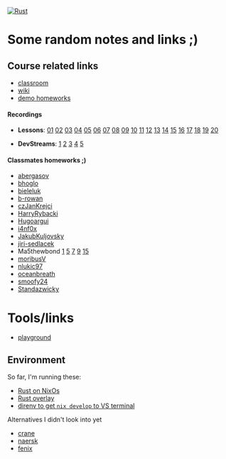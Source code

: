 [![Rust](https://github.com/alembiq/rust-developer/actions/workflows/rust.yml/badge.svg)](https://github.com/alembiq/rust-developer/actions/workflows/rust.yml)


# Some random notes and links ;)
## Course related links
- [classroom](https://classroom.google.com/c/NjU2NTMyOTI1NDY3)
- [wiki](https://robot-dreams-rust.mag.wiki/)
- [demo homeworks](https://github.com/Global-Classes-CZE/rust_developer)
#### Recordings
- **Lessons**: [01](https://www.dropbox.com/scl/fi/lxzebh9t16gbuv1nv7v30/Lecture-1.MP4?rlkey=undugghhtnh09leavcgaijn39&st=of9h4va9&dl=0&authuser=0)
[02](https://www.dropbox.com/scl/fi/c5lfm2csaaf7vyz7mgz4c/Lecture-2.MP4?rlkey=pp2w2v2ig054mwf528ogysw4w&st=szbwx2i8&dl=0&authuser=0)
[03](https://www.dropbox.com/scl/fi/e1w9x1p7uqcy2187zgunc/Lecture-3.MP4?rlkey=ocl82uzyoftcwum80wbhlomau&st=u7ybpxv1&dl=0&authuser=0)
[04](https://www.dropbox.com/scl/fi/nfg8qzqlsz7wj7o4kw23p/Lecture-4.MP4?rlkey=gm1h6c3zsd2uqj9f5dah6h46k&st=6z34788w&dl=0&authuser=0)
[05](https://www.dropbox.com/scl/fi/7tlhvg0835y86zi54i9lm/Lecture-5.MP4?rlkey=kkzoq6xq9246meb5316zi33kq&st=84ijzbfy&dl=0&authuser=0)
[06](https://www.dropbox.com/scl/fi/lvm9n122m6c4rvlus5n8h/Lecture-6.MP4?rlkey=v7pvm0dk4khinpzh5984s9uyw&st=kbw3xtjp&dl=0&authuser=0)
[07](https://www.dropbox.com/scl/fi/vzhb43f02dpu6ole88jry/Lecture-7.MP4?rlkey=250sy13x9fk3oi4c4dsqh2kla&st=z2m6j0xt&dl=0&authuser=0)
[08](https://www.dropbox.com/scl/fi/6k06qmchswe25r99827fc/Lecture-8.MP4?rlkey=zlub7hiaxaio9rlhf8o3hvz1a&st=acznjiz9&dl=0&authuser=0)
[09](https://www.dropbox.com/scl/fi/pflqn1qat4de3qy0alm74/Lecture-9.MP4?rlkey=plthacxnqaerwzdebjy3y4g2d&st=6v63rh1j&dl=0&authuser=0)
[10](https://www.dropbox.com/scl/fi/5u4kfw7vkpx4p1q2h1x5d/Lecture-10.MP4?rlkey=i685dq56v03x3vl838a6hlv56&st=x3w2bjpr&dl=0&authuser=0)
[11](https://www.dropbox.com/scl/fi/d4x7w3teq2ay7x1f9ax3m/Lecture-11.MP4?rlkey=4r2zjeejkscxa4x39pv2fnlkw&st=defy23bb&dl=0&authuser=0)
[12](https://www.dropbox.com/scl/fi/af36dxkz7zloj7m5q29qa/Lecture-12.MP4?rlkey=y5lg76g08u21yrm2ib8i0bpfg&st=xh8g60jm&dl=0&authuser=0)
[13](https://www.dropbox.com/scl/fi/hbp7mcyfp99iv0219v9vq/Lecture-13.MP4?rlkey=0799t0it8opno8ea685zllmmv&st=64awwmen&dl=0&authuser=0)
[14](https://www.dropbox.com/scl/fi/u3dttgbaxgqdf8kh6fx3g/Lecture-14.MP4?rlkey=sbkut7t8m3xc45ppwsymv7zuj&st=xon10nni&dl=0&authuser=0)
[15](https://www.dropbox.com/scl/fi/qpdeda3kx646jnwaf8j1s/Lecture-15.MP4?rlkey=b4ng5msydqt5zpm3pz05lqmm7&st=edb0in9i&dl=0&authuser=0)
[16](https://www.dropbox.com/scl/fi/3hf3ystbijpvu57f48yua/Lecture-16.MP4?rlkey=qntbm0gmjrt5xr3hjom3drktl&st=t3t5gzuj&dl=0&authuser=0)
[17](https://www.dropbox.com/scl/fi/m182zj2hjvn95dckx3616/Lecture-17.MP4?rlkey=9k5f1qub18fkme81v6x1jzozk&st=pg3833ad&dl=0&authuser=0)
[18](https://www.dropbox.com/scl/fi/zglhfknjwa39ywefwjox7/Lecture-18.MP4?rlkey=fmb6j1fmzk1zr1imyxbrivipr&st=iutxkn02&dl=0&authuser=0)
[19](https://www.dropbox.com/scl/fi/of3f02n3xdcuwfostpciu/Lecture-19.MP4?rlkey=068dvc8udx5nd6508s04j2xvw&st=88l3kw9v&dl=0&authuser=0)
[20](https://www.dropbox.com/scl/fi/kdgbt0czayjlrb4wpgv7o/Lecture-20.MP4?rlkey=xh0piq627tp8y7cwsgy540krz&st=zxdt5m9v&dl=0&authuser=0)

- **DevStreams**:
[1](https://www.dropbox.com/scl/fi/t7wfwubrl0361bjwxd5vx/DevStream-1.MP4?rlkey=4i319jzky1eqa3omcbpziuqum&st=t93zhcji&dl=0&authuser=0)
[2](https://www.dropbox.com/scl/fi/n8mk9lfylmgtpfnnr15lr/DevStream-2.MP4?rlkey=3ixyjsujkif074729ttavj4l8&st=c1c3hfu7&dl=0&authuser=0)
[3](https://www.dropbox.com/scl/fi/bargk0pxab2eresz0tfxg/Lecture-20.MP4?rlkey=2nx76x1l6zi5rwoesbtrxmkmm&st=ail37bsq&dl=0&authuser=0)
[4](https://www.dropbox.com/scl/fi/32m0lom4p6w5yrolvhb5d/DevStream-3.MP4?rlkey=qabo45o5svtfowgyfdfqyi9h0&st=6zgyvq33&dl=0&authuser=0)
[5](https://www.dropbox.com/scl/fi/hoh6215878hk7flvho7lz/DevStream-5.MP4?authuser=0&rlkey=ok4ia8gdl4zjaih3en2gh0d57&e=1&st=164q1bws&dl=0)

#### Classmates homeworks ;)
- [abergasov](https://github.com/abergasov/rd_rust)
- [bhoglo](https://github.com/bhoglo/projects/)
- [bieleluk](https://github.com/bieleluk/rust-developer)
- [b-rowan](https://github.com/b-rowan/braiins-rust-course)
- [czJanKrejci](https://github.com/czJanKrejci/RustDeveloper)
- [HarryRybacki](https://github.com/HarryRybacki/rust_developer)
- [Hugoargui](https://github.com/Hugoargui/rust/)
- [i4nf0x](https://github.com/i4nf0x/rust_course/)
- [JakubKuljovsky](https://github.com/JakubKuljovsky/rust_homeworks)
- [jiri-sedlacek](https://github.com/jiri-sedlacek/rust_course)
- Ma5thewbond [1](https://github.com/ma5thewbond/rust_01_helloworld) [5](https://github.com/ma5thewbond/rust_05_csv_parser/tree/main) [7](https://github.com/ma5thewbond/rust_07_threads)
[9](https://github.com/ma5thewbond/rust_09_networking) [15](https://github.com/ma5thewbond/rust_15_async_chat)
- [moribusV](https://github.com/moribusV/rustCourse/)
- [nlukic97](https://github.com/nlukic97/rust1)
- [oceanbreath](https://github.com/oceanbreath/rust_course)
- [smoofy24](https://github.com/smoofy24/Rust_project)
- [Standazwicky](https://github.com/Standazwicky/rust_homeworks)

# Tools/links
- [playground](https://play.rust-lang.org/?version=stable&mode=debug&edition=2021)

## Environment
So far, I'm running these:
- [Rust on NixOs](https://nixos.wiki/wiki/Rust)
- [Rust overlay](https://github.com/oxalica/rust-overlay)
- [direnv to get `nix develop` to VS terminal](https://marketplace.visualstudio.com/items?itemName=mkhl.direnv)

Alternatives I didn't look into yet
- [crane](https://github.com/ipetkov/crane)
- [naersk](https://github.com/nix-community/naersk)
- [fenix](https://github.com/nix-community/fenix)
